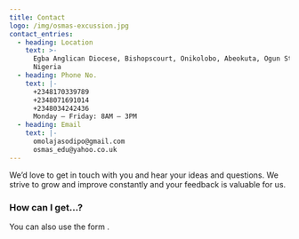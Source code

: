 ```yaml
---
title: Contact
logo: /img/osmas-excussion.jpg
contact_entries:
  - heading: Location
    text: >-
      Egba Anglican Diocese, Bishopscourt, Onikolobo, Abeokuta, Ogun State,
      Nigeria
  - heading: Phone No.
    text: |-
      +2348170339789
      +2348071691014
      +2348034242436
      Monday – Friday: 8AM – 3PM 
  - heading: Email
    text: |-
      omolajasodipo@gmail.com
      osmas_edu@yahoo.co.uk
---
```

We’d love to get in touch with you and hear your ideas and
questions. We strive to grow and improve constantly and your feedback
is valuable for us.

<h3 class="f4 b lh-title mb2">How can I get…?</h3>

You can also use the form .
